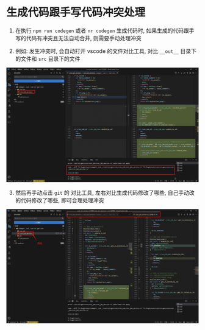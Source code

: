 # 生成代码跟手写代码冲突处理

1. 在执行 `npm run codegen` 或者 `nr codegen` 生成代码时, 如果生成的代码跟手写的代码有冲突且无法自动合并, 则需要手动处理冲突

2. 例如:
  发生冲突时, 会自动打开 vscode 的文件对比工具, 对比 `__out__` 目录下的文件和 `src` 目录下的文件
  
![codegen_conflict1](/img/codegen_conflict1.jpg)

3. 然后再手动点击 `git` 的 对比工具, 左右对比生成代码修改了哪些, 自己手动改的代码修改了哪些, 即可合理处理冲突
  
![codegen_conflict2](/img/codegen_conflict2.jpg)